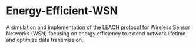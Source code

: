 # Energy-Efficient-WSN
A simulation and implementation of the LEACH protocol for Wireless Sensor Networks (WSN) focusing on energy efficiency to extend network lifetime and optimize data transmission.
